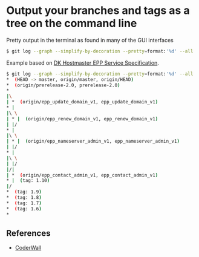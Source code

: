 # Output your branches and tags as a tree on the command line

Pretty output in the terminal as found in many of the GUI interfaces

```bash
$ git log --graph --simplify-by-decoration --pretty=format:'%d' --all
```

Example based on [DK Hostmaster EPP Service Specification](https://github.com/DK-Hostmaster/epp-service-specification).

```bash
$ git log --graph --simplify-by-decoration --pretty=format:'%d' --all
*  (HEAD -> master, origin/master, origin/HEAD)
*  (origin/prerelease-2.0, prerelease-2.0)
*
|\
| *  (origin/epp_update_domain_v1, epp_update_domain_v1)
* |
|\ \
| * |  (origin/epp_renew_domain_v1, epp_renew_domain_v1)
| |/
* |
|\ \
| * |  (origin/epp_nameserver_admin_v1, epp_nameserver_admin_v1)
| |/
* |
|\ \
| |/
|/|
| *  (origin/epp_contact_admin_v1, epp_contact_admin_v1)
* |  (tag: 1.10)
|/
*  (tag: 1.9)
*  (tag: 1.8)
*  (tag: 1.7)
*  (tag: 1.6)
*
```

## References

- [CoderWall](https://coderwall.com/p/mjy1lq/git-output-branches-and-tags-as-a-tree)
